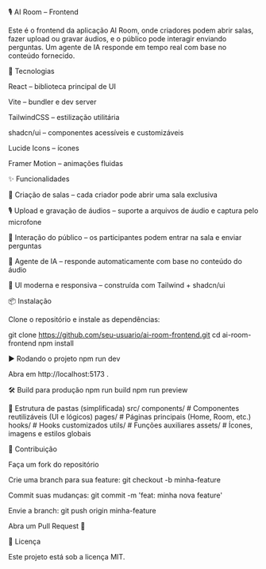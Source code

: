 🎙️ AI Room – Frontend

Este é o frontend da aplicação AI Room, onde criadores podem abrir salas, fazer upload ou gravar áudios, e o público pode interagir enviando perguntas. Um agente de IA responde em tempo real com base no conteúdo fornecido.

🚀 Tecnologias

React
– biblioteca principal de UI

Vite
– bundler e dev server

TailwindCSS
– estilização utilitária

shadcn/ui
– componentes acessíveis e customizáveis

Lucide Icons
– ícones

Framer Motion
– animações fluidas

✨ Funcionalidades

📌 Criação de salas – cada criador pode abrir uma sala exclusiva

🎙️ Upload e gravação de áudios – suporte a arquivos de áudio e captura pelo microfone

🙋 Interação do público – os participantes podem entrar na sala e enviar perguntas

🤖 Agente de IA – responde automaticamente com base no conteúdo do áudio

🎨 UI moderna e responsiva – construída com Tailwind + shadcn/ui

📦 Instalação

Clone o repositório e instale as dependências:

git clone https://github.com/seu-usuario/ai-room-frontend.git
cd ai-room-frontend
npm install

▶️ Rodando o projeto
npm run dev

Abra em http://localhost:5173
.

🛠️ Build para produção
npm run build
npm run preview

📂 Estrutura de pastas (simplificada)
src/
components/ # Componentes reutilizáveis (UI e lógicos)
pages/ # Páginas principais (Home, Room, etc.)
hooks/ # Hooks customizados
utils/ # Funções auxiliares
assets/ # Ícones, imagens e estilos globais

🤝 Contribuição

Faça um fork do repositório

Crie uma branch para sua feature: git checkout -b minha-feature

Commit suas mudanças: git commit -m 'feat: minha nova feature'

Envie a branch: git push origin minha-feature

Abra um Pull Request 🚀

📄 Licença

Este projeto está sob a licença MIT.
